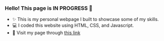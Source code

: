 ### Hello! This page is IN PROGRESS 👋 

- ✨ This is my personal webpage I built to showcase some of my skills.
- 💻 I coded this website using HTML, CSS, and Javascript.
- 🌱 Visit my page through [this link](https://allygray00.github.io/)
